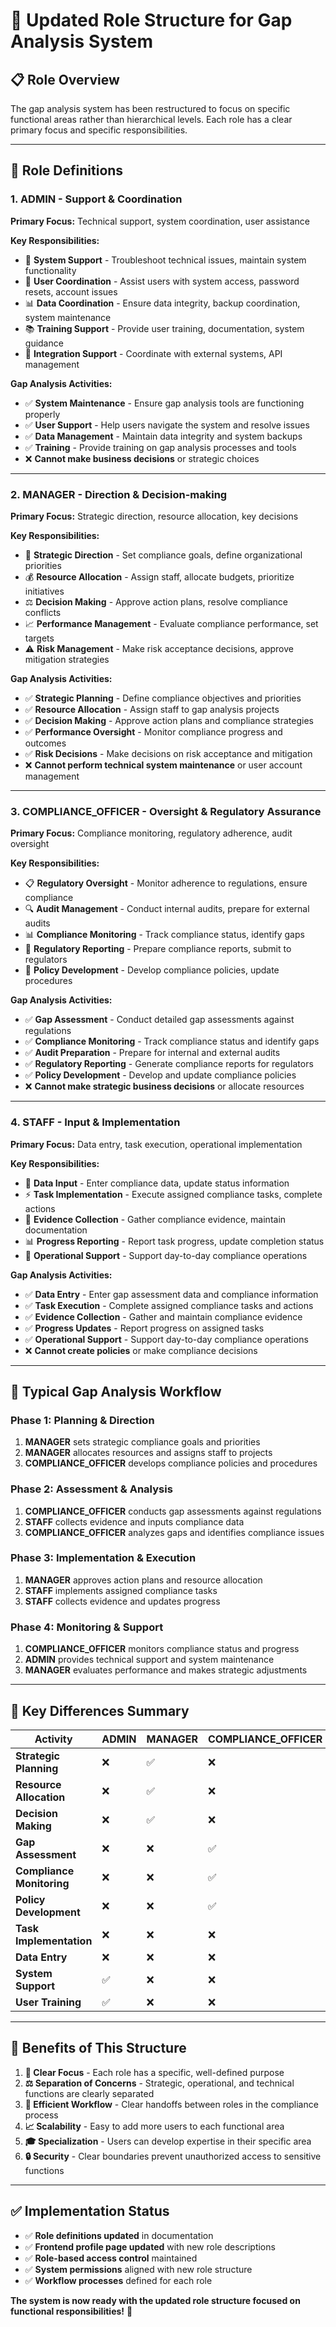 # 🎯 Updated Role Structure for Gap Analysis System

## 📋 **Role Overview**

The gap analysis system has been restructured to focus on specific functional areas rather than hierarchical levels. Each role has a clear primary focus and specific responsibilities.

---

## 🏢 **Role Definitions**

### **1. ADMIN - Support & Coordination**
**Primary Focus:** Technical support, system coordination, user assistance

**Key Responsibilities:**
- 🔧 **System Support** - Troubleshoot technical issues, maintain system functionality
- 👥 **User Coordination** - Assist users with system access, password resets, account issues
- 📊 **Data Coordination** - Ensure data integrity, backup coordination, system maintenance
- 📚 **Training Support** - Provide user training, documentation, system guidance
- 🔗 **Integration Support** - Coordinate with external systems, API management

**Gap Analysis Activities:**
- ✅ **System Maintenance** - Ensure gap analysis tools are functioning properly
- ✅ **User Support** - Help users navigate the system and resolve issues
- ✅ **Data Management** - Maintain data integrity and system backups
- ✅ **Training** - Provide training on gap analysis processes and tools
- ❌ **Cannot make business decisions** or strategic choices

---

### **2. MANAGER - Direction & Decision-making**
**Primary Focus:** Strategic direction, resource allocation, key decisions

**Key Responsibilities:**
- 🎯 **Strategic Direction** - Set compliance goals, define organizational priorities
- 💰 **Resource Allocation** - Assign staff, allocate budgets, prioritize initiatives
- ⚖️ **Decision Making** - Approve action plans, resolve compliance conflicts
- 📈 **Performance Management** - Evaluate compliance performance, set targets
- ⚠️ **Risk Management** - Make risk acceptance decisions, approve mitigation strategies

**Gap Analysis Activities:**
- ✅ **Strategic Planning** - Define compliance objectives and priorities
- ✅ **Resource Allocation** - Assign staff to gap analysis projects
- ✅ **Decision Making** - Approve action plans and compliance strategies
- ✅ **Performance Oversight** - Monitor compliance progress and outcomes
- ✅ **Risk Decisions** - Make decisions on risk acceptance and mitigation
- ❌ **Cannot perform technical system maintenance** or user account management

---

### **3. COMPLIANCE_OFFICER - Oversight & Regulatory Assurance**
**Primary Focus:** Compliance monitoring, regulatory adherence, audit oversight

**Key Responsibilities:**
- 📋 **Regulatory Oversight** - Monitor adherence to regulations, ensure compliance
- 🔍 **Audit Management** - Conduct internal audits, prepare for external audits
- 📊 **Compliance Monitoring** - Track compliance status, identify gaps
- 📄 **Regulatory Reporting** - Prepare compliance reports, submit to regulators
- 📝 **Policy Development** - Develop compliance policies, update procedures

**Gap Analysis Activities:**
- ✅ **Gap Assessment** - Conduct detailed gap assessments against regulations
- ✅ **Compliance Monitoring** - Track compliance status and identify gaps
- ✅ **Audit Preparation** - Prepare for internal and external audits
- ✅ **Regulatory Reporting** - Generate compliance reports for regulators
- ✅ **Policy Development** - Develop and update compliance policies
- ❌ **Cannot make strategic business decisions** or allocate resources

---

### **4. STAFF - Input & Implementation**
**Primary Focus:** Data entry, task execution, operational implementation

**Key Responsibilities:**
- 📝 **Data Input** - Enter compliance data, update status information
- ⚡ **Task Implementation** - Execute assigned compliance tasks, complete actions
- 📁 **Evidence Collection** - Gather compliance evidence, maintain documentation
- 📊 **Progress Reporting** - Report task progress, update completion status
- 🔧 **Operational Support** - Support day-to-day compliance operations

**Gap Analysis Activities:**
- ✅ **Data Entry** - Enter gap assessment data and compliance information
- ✅ **Task Execution** - Complete assigned compliance tasks and actions
- ✅ **Evidence Collection** - Gather and maintain compliance evidence
- ✅ **Progress Updates** - Report progress on assigned tasks
- ✅ **Operational Support** - Support day-to-day compliance operations
- ❌ **Cannot create policies** or make compliance decisions

---

## 🔄 **Typical Gap Analysis Workflow**

### **Phase 1: Planning & Direction**
1. **MANAGER** sets strategic compliance goals and priorities
2. **MANAGER** allocates resources and assigns staff to projects
3. **COMPLIANCE_OFFICER** develops compliance policies and procedures

### **Phase 2: Assessment & Analysis**
1. **COMPLIANCE_OFFICER** conducts gap assessments against regulations
2. **STAFF** collects evidence and inputs compliance data
3. **COMPLIANCE_OFFICER** analyzes gaps and identifies compliance issues

### **Phase 3: Implementation & Execution**
1. **MANAGER** approves action plans and resource allocation
2. **STAFF** implements assigned compliance tasks
3. **STAFF** collects evidence and updates progress

### **Phase 4: Monitoring & Support**
1. **COMPLIANCE_OFFICER** monitors compliance status and progress
2. **ADMIN** provides technical support and system maintenance
3. **MANAGER** evaluates performance and makes strategic adjustments

---

## 🎯 **Key Differences Summary**

| Activity | ADMIN | MANAGER | COMPLIANCE_OFFICER | STAFF |
|----------|-------|---------|-------------------|-------|
| **Strategic Planning** | ❌ | ✅ | ❌ | ❌ |
| **Resource Allocation** | ❌ | ✅ | ❌ | ❌ |
| **Decision Making** | ❌ | ✅ | ❌ | ❌ |
| **Gap Assessment** | ❌ | ❌ | ✅ | ❌ |
| **Compliance Monitoring** | ❌ | ❌ | ✅ | ❌ |
| **Policy Development** | ❌ | ❌ | ✅ | ❌ |
| **Task Implementation** | ❌ | ❌ | ❌ | ✅ |
| **Data Entry** | ❌ | ❌ | ❌ | ✅ |
| **System Support** | ✅ | ❌ | ❌ | ❌ |
| **User Training** | ✅ | ❌ | ❌ | ❌ |

---

## 🚀 **Benefits of This Structure**

1. **🎯 Clear Focus** - Each role has a specific, well-defined purpose
2. **⚖️ Separation of Concerns** - Strategic, operational, and technical functions are clearly separated
3. **🔄 Efficient Workflow** - Clear handoffs between roles in the compliance process
4. **📈 Scalability** - Easy to add more users to each functional area
5. **🎓 Specialization** - Users can develop expertise in their specific area
6. **🔒 Security** - Clear boundaries prevent unauthorized access to sensitive functions

---

## ✅ **Implementation Status**

- ✅ **Role definitions updated** in documentation
- ✅ **Frontend profile page updated** with new role descriptions
- ✅ **Role-based access control** maintained
- ✅ **System permissions** aligned with new role structure
- ✅ **Workflow processes** defined for each role

**The system is now ready with the updated role structure focused on functional responsibilities!** 🎉
